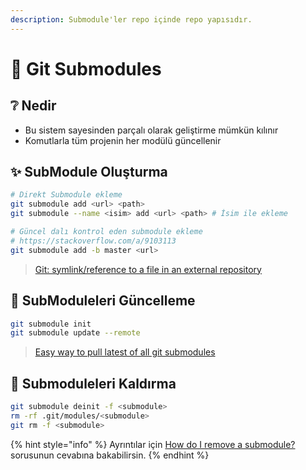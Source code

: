 ```yaml
---
description: Submodule'ler repo içinde repo yapısıdır.
---
```


# 📂 Git Submodules

## ❔ Nedir

* Bu sistem sayesinden parçalı olarak geliştirme mümkün kılınır
* Komutlarla tüm projenin her modülü güncellenir

## ✨ SubModule Oluşturma

```bash
# Direkt Submodule ekleme
git submodule add <url> <path>
git submodule --name <isim> add <url> <path> # İsim ile ekleme

# Güncel dalı kontrol eden submodule ekleme
# https://stackoverflow.com/a/9103113
git submodule add -b master <url>
```

> [Git: symlink/reference to a file in an external repository](https://stackoverflow.com/a/27770463/9770490)

## 💫 SubModuleleri Güncelleme

```bash
git submodule init
git submodule update --remote
```

> [Easy way to pull latest of all git submodules](https://stackoverflow.com/a/1032653)

## 🧹 Submoduleleri Kaldırma

```bash
git submodule deinit -f <submodule>
rm -rf .git/modules/<submodule>
git rm -f <submodule>
```

{% hint style="info" %}
Ayrıntılar için [How do I remove a submodule?](https://stackoverflow.com/a/16162000) sorusunun cevabına bakabilirsin.
{% endhint %}

